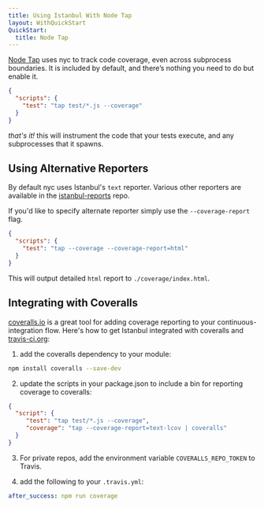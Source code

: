 ```yaml
---
title: Using Istanbul With Node Tap
layout: WithQuickStart
QuickStart:
  title: Node Tap
---
```


<a href="https://github.com/tapjs/node-tap" target="_blank">Node Tap</a> uses nyc to track code coverage, even across subprocess boundaries. It is included by default, and there’s nothing you need to do but enable it.

```json
{
  "scripts": {
    "test": "tap test/*.js --coverage"
  }
}
```

_that's it!_ this will instrument the code that your tests execute, and any
subprocesses that it spawns.

## Using Alternative Reporters

By default nyc uses Istanbul's `text` reporter. Various other reporters are
available in the <a href="https://github.com/istanbuljs/istanbul-reports/tree/master/lib">istanbul-reports</a>
repo.

If you'd like to specify alternate reporter simply use the `--coverage-report` flag.

```json
{
  "scripts": {
    "test": "tap --coverage --coverage-report=html"
  }
}
```

This will output detailed `html` report to `./coverage/index.html`.

## Integrating with Coveralls

<a href="https://coveralls.io">coveralls.io</a> is a great tool for adding coverage reporting to your continuous-integration flow. Here's how to get Istanbul
integrated with coveralls and <a href="https://travis-ci.org/">travis-ci.org</a>:

1. add the coveralls dependency to your module:

```bash
npm install coveralls --save-dev
```

2. update the scripts in your package.json to include a bin for reporting coverage to coveralls:

```json
{
  "script": {
     "test": "tap test/*.js --coverage",
     "coverage": "tap --coverage-report=text-lcov | coveralls"
  }
}
```

3. For private repos, add the environment variable `COVERALLS_REPO_TOKEN` to Travis.

4. add the following to your `.travis.yml`:

```yaml
after_success: npm run coverage
```
